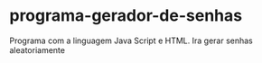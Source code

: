 # programa-gerador-de-senhas
Programa com a linguagem Java Script e HTML. Ira gerar senhas aleatoriamente
